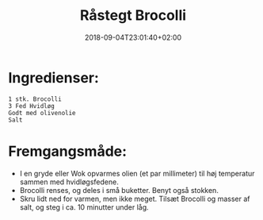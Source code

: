 ﻿---
title: "Råstegt Brocolli"
date: 2018-09-04T23:01:40+02:00
draft: true
---
# Ingredienser:

	1 stk. Brocolli
	3 Fed Hvidløg
	Godt med olivenolie
	Salt

# Fremgangsmåde:

* I en gryde eller Wok opvarmes olien (et par millimeter) til høj temperatur sammen med hvidløgsfedene.
* Brocolli renses, og deles i små buketter. Benyt også stokken.
* Skru lidt ned for varmen, men ikke meget. Tilsæt Brocolli og masser af salt, og steg i ca. 10 minutter under låg.
